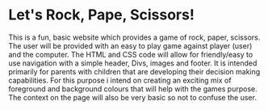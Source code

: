 # Let's Rock, Pape, Scissors!

This is a fun, basic website which provides a game of rock, paper, scissors. 
The user will be provided with an easy to play game against player (user) and the computer. 
The HTML and CSS code will allow for friendly/easy to use navigation with a simple header, Divs, images and footer. 
It is intended primarily for parents with children that are developing their decision making capabilities. 
For this purpose i intend on creating an exciting mix of foreground and background colours that will help with the games purpose. 
The context on the page will also be very basic so not to confuse the user.  
